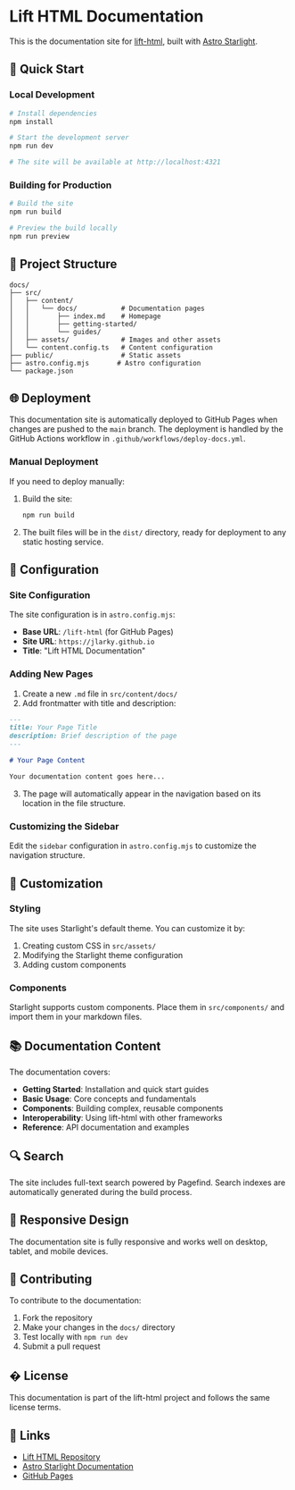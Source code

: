 # Lift HTML Documentation

This is the documentation site for
[lift-html](https://github.com/JLarky/lift-html), built with
[Astro Starlight](https://starlight.astro.build/).

## 🚀 Quick Start

### Local Development

```bash
# Install dependencies
npm install

# Start the development server
npm run dev

# The site will be available at http://localhost:4321
```

### Building for Production

```bash
# Build the site
npm run build

# Preview the build locally
npm run preview
```

## 📁 Project Structure

```
docs/
├── src/
│   ├── content/
│   │   └── docs/           # Documentation pages
│   │       ├── index.md    # Homepage
│   │       ├── getting-started/
│   │       └── guides/
│   ├── assets/             # Images and other assets
│   └── content.config.ts   # Content configuration
├── public/                 # Static assets
├── astro.config.mjs       # Astro configuration
└── package.json
```

## 🌐 Deployment

This documentation site is automatically deployed to GitHub Pages when changes
are pushed to the `main` branch. The deployment is handled by the GitHub Actions
workflow in `.github/workflows/deploy-docs.yml`.

### Manual Deployment

If you need to deploy manually:

1. Build the site:
   ```bash
   npm run build
   ```

2. The built files will be in the `dist/` directory, ready for deployment to any
   static hosting service.

## 🔧 Configuration

### Site Configuration

The site configuration is in `astro.config.mjs`:

- **Base URL**: `/lift-html` (for GitHub Pages)
- **Site URL**: `https://jlarky.github.io`
- **Title**: "Lift HTML Documentation"

### Adding New Pages

1. Create a new `.md` file in `src/content/docs/`
2. Add frontmatter with title and description:

```markdown
---
title: Your Page Title
description: Brief description of the page
---

# Your Page Content

Your documentation content goes here...
```

3. The page will automatically appear in the navigation based on its location in
   the file structure.

### Customizing the Sidebar

Edit the `sidebar` configuration in `astro.config.mjs` to customize the
navigation structure.

## 🎨 Customization

### Styling

The site uses Starlight's default theme. You can customize it by:

1. Creating custom CSS in `src/assets/`
2. Modifying the Starlight theme configuration
3. Adding custom components

### Components

Starlight supports custom components. Place them in `src/components/` and import
them in your markdown files.

## 📚 Documentation Content

The documentation covers:

- **Getting Started**: Installation and quick start guides
- **Basic Usage**: Core concepts and fundamentals
- **Components**: Building complex, reusable components
- **Interoperability**: Using lift-html with other frameworks
- **Reference**: API documentation and examples

## 🔍 Search

The site includes full-text search powered by Pagefind. Search indexes are
automatically generated during the build process.

## 📱 Responsive Design

The documentation site is fully responsive and works well on desktop, tablet,
and mobile devices.

## 🤝 Contributing

To contribute to the documentation:

1. Fork the repository
2. Make your changes in the `docs/` directory
3. Test locally with `npm run dev`
4. Submit a pull request

## � License

This documentation is part of the lift-html project and follows the same license
terms.

## 🔗 Links

- [Lift HTML Repository](https://github.com/JLarky/lift-html)
- [Astro Starlight Documentation](https://starlight.astro.build/)
- [GitHub Pages](https://pages.github.com/)
